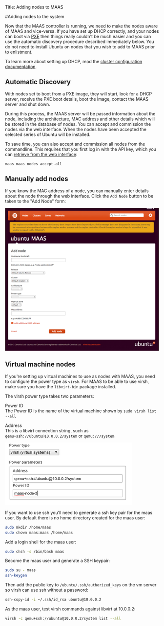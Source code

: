 Title: Adding nodes to MAAS

#Adding nodes to the system


Now that the MAAS controller is running, we need to make the nodes aware of MAAS and vice-versa. If you have set up DHCP correctly, and your nodes can boot via [PXE](http://en.wikipedia.org/wiki/Preboot_Execution_Environment) then things really couldn't be much easier and you can use the automatic discovery procedure described immediately  below. You do not need to install Ubuntu on nodes that you wish to add to MAAS prior to enlistment.

To learn more about setting up DHCP, read the [cluster configuration
documentation](cluster-configuration.html).

## Automatic Discovery

With nodes set to boot from a PXE image, they will start, look for a DHCP server, receive the PXE boot details, boot the image, contact the MAAS server and shut down.

During this process, the MAAS server will be passed information about the node, including the architecture, MAC address and other details which will be stored in the database of nodes. You can accept and commission the nodes via the web interface. When the nodes have been accepted the selected series of Ubuntu will be installed.

To save time, you can also accept and commission all nodes from the commandline. This requires that you first log in with the API key, which you can [retrieve from the web interface](api-key.html):

```no-highlight
maas maas nodes accept-all
```

## Manually add nodes

If you know the MAC address of a node, you can manually enter details about the node through the web interface. Click the `Add Node` button to be taken to the "Add Node" form:

![image](media/add-node.png)

## Virtual machine nodes

If you're setting up virtual machines to use as nodes with MAAS, you need to configure the power type as `virsh`. For MAAS to be able to use virsh, make sure you have the `libvirt-bin` package installed.

The virsh power type takes two parameters:

Power ID  
The Power ID is the name of the virtual machine shown by `sudo virsh list --all`

Address  
This is a libvirt connection string, such as `qemu+ssh://ubuntu@10.0.0.2/system` or `qemu:///system`

![image](media/virsh-config.png)

If you want to use ssh you'll need to generate a ssh key pair for the maas user. By default there is no home directory created for the maas user:

```bash
sudo mkdir /home/maas
sudo chown maas:maas /home/maas
```

Add a login shell for the maas user:

```bash
sudo chsh -s /bin/bash maas
```

Become the maas user and generate a SSH keypair:

```bash
sudo su - maas
ssh-keygen
```

Then add the public key to `/ubuntu/.ssh/authorized_keys` on the vm server so virsh can use ssh without a password:

```bash
ssh-copy-id -i ~/.ssh/id_rsa ubuntu@10.0.0.2
```

As the maas user, test virsh commands against libvirt at 10.0.0.2:

```bash
virsh -c qemu+ssh://ubuntu@10.0.0.2/system list --all
```
